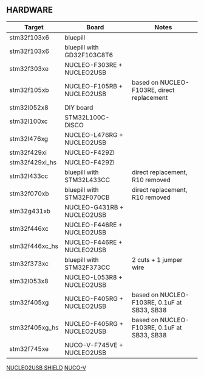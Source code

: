 ## HARDWARE

|     Target     |   Board                    | Notes                                       |
|----------------|----------------------------|---------------------------------------------|
| stm32f103x6    | bluepill                   |                                             |
| stm32f103x6    | bluepill with GD32F103C8T6 |                                             |
| stm32f303xe    | NUCLEO-F303RE + NUCLEO2USB |                                             |
| stm32f105xb    | NUCLEO-F105RB + NUCLEO2USB | based on NUCLEO-F103RE, direct replacement  |
| stm32l052x8    | DIY board                  |                                             |
| stm32l100xc    | STM32L100C-DISCO           |                                             |
| stm32l476xg    | NUCLEO-L476RG + NUCLEO2USB |                                             |
| stm32f429xi    | NUCLEO-F429ZI              |                                             |
| stm32f429xi_hs | NUCLEO-F429ZI              |                                             |
| stm32l433cc    | bluepill with STM32L433CC  | direct replacement, R10 removed             |
| stm32f070xb    | bluepill with STM32F070CB  | direct replacement, R10 removed             |
| stm32g431xb    | NUCLEO-G431RB + NUCLEO2USB |                                             |
| stm32f446xc    | NUCLEO-F446RE + NUCLEO2USB |                                             |
| stm32f446xc_hs | NUCLEO-F446RE + NUCLEO2USB |                                             |
| stm32f373xc    | bluepill with STM32F373CC  | 2 cuts + 1 jumper wire                      |
| stm32l053x8    | NUCLEO-L053R8 + NUCLEO2USB |                                             |
| stm32f405xg    | NUCLEO-F405RG + NUCLEO2USB | based on NUCLEO-F103RE, 0.1uF at SB33, SB38 |
| stm32f405xg_hs | NUCLEO-F405RG + NUCLEO2USB | based on NUCLEO-F103RE, 0.1uF at SB33, SB38 |
| stm32f745xe    | NUCO-V-F745VE + NUCLEO2USB |                                             |

[NUCLEO2USB SHIELD](https://github.com/dmitrystu/Nucleo2USB)
[NUCO-V](https://github.com/dmitrystu/nuco-v)